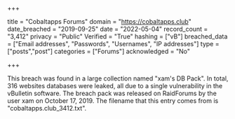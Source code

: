 +++

title = "Cobaltapps Forums"
domain = "https://cobaltapps.club"
date_breached = "2019-09-25"
date = "2022-05-04"
record_count = "3,412"
privacy = "Public"
Verified = "True"
hashing = ["vB"]
breached_data = ["Email addresses", "Passwords", "Usernames", "IP addresses"]
type = ["posts","post"]
categories = ["Forums"]
acknowledged = "No"


+++


This breach was found in a large collection named "xam's DB Pack". In total, 316 websites databases were leaked, all due to a single vulnerability in the vBulletin software. The breach pack was released on RaidForums by the user xam on October 17, 2019. The filename that this entry comes from is "cobaltapps.club_3412.txt".

